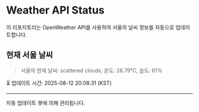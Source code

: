 
# Weather API Status

이 리포지토리는 OpenWeather API를 사용하여 서울의 날씨 정보를 자동으로 업데이트합니다.

## 현재 서울 날씨
> 서울의 현재 날씨: scattered clouds, 온도: 28.79°C, 습도: 61%

⏳ 업데이트 시간: 2025-08-12 20:08:31 (KST)

---
자동 업데이트 봇에 의해 관리됩니다.
